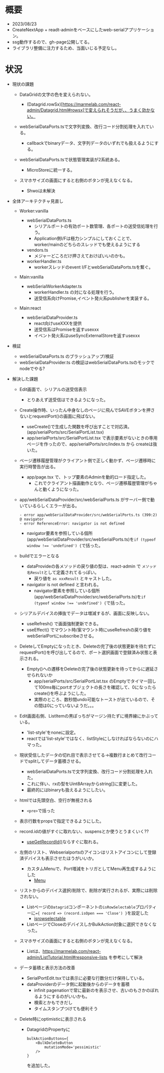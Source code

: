 # 概要
- 2023/08/23
- CreateNextApp + readt-adminをベースにしたweb-serialアプリケーション。
- ssg動作するので、gh-page公開してる。
- ライブラリ整備に注力するため、当面いじる予定なし。

# 状況
- 現状の課題
  - DataGridの文字の色を変えられない。
    - (Datagrid.rowSx)[https://marmelab.com/react-admin/Datagrid.html#rowsx]で変えられそうだが、、うまく効かない。
  - webSerialDataPorts.tsで文字列変換、改行コード分割処理を入れている。
    - callbackでbinaryデータ、文字列データのいずれでも扱えるようにする。
  - webSerialDataPorts.tsで状態管理実装が2系統ある。
    - MicroStoreに統一する。

  - スマホサイズの画面にすると右側のボタンが見えなくなる。
    - Shwoは未解決
 
- 全体アーキテクチャ見直し
  - Worker:vanilla
    - webSerialDataPorts.ts
      - シリアルポートの有効ポート数管理、各ポートの送受信処理を行う。
      - Application側I/Fは極力シンプルにしておくことで、worker/mainのどちらのスレッドでも使えるようにする
    - vendors.ts
      - メジャーどころだけ押さえておけばいいのかも。
    - workerHandler.ts
      - workerスレッドのevent I/FとwebSerialDataPorts.tsを繋ぐ。

  - Main:vanilla
    - webSerialWorkerAdapter.ts
      - workerHandler.ts の対になる処理を行う。
      - 送受信系向けPromise,イベント発火系publisherを実装する。

  - Main:react
    - webSerialDataProvider.ts
      - react向けuseXXXを提供
      - 送受信系はPromiseを返すusexxx
      - イベント発火系はuseSyncExternalStoreを返すusexxx

- 検証
  - webSerialDataPorts.ts のブラッシュアップ/検証
  - webSerialDataProvider.ts の検証はwebSerialDataPorts.tsのモックでnodeでやる?

- 解決した課題
  - Edit画面で、シリアルの送受信表示
    - とりあえず送受信はできるようになった。

  - Create操作時、いったん中身なしのページに飛んでSAVEボタンを押さないとrequestPort()の画面に飛ばない。
    - useCreate()で生成した関数を呼び出すことで対応済。(app/serialPorts/src/SerialPortList.tsx)
    - app/serialPorts/src/SerialPortList.tsx で表示要素がないときの専用ページを作ったので、app/serialPorts/src/index.ts から createは抜いた。

  - ページ遷移履歴管理がクライアント側で正しく動かず、ページ遷移時に実行時警告が出る。
    - app/page.tsx で、トップ要素のAdminを動的ロード指定した。
      - これでクライアント描画動作となり、ページ遷移履歴管理がちゃんと動くようになった。

  - app/webSerialDataProvider/src/webSerialPorts.ts がサーバー側で動いているらしくエラーが出る。
    ```
    - error app/webSerialDataProvider/src/webSerialPorts.ts (399:2) @ navigator
    - error ReferenceError: navigator is not defined
    ```  
    - navigator要素を参照している個所(app/webSerialDataProvider/src/webSerialPorts.ts)を`if (typeof window !== 'undefined') {`で括った。

  - buildでエラーとなる
    - dataProvideの各メソッドの戻り値の型は、react-admin で `メソッド名Result`として定義されてるっぽい。
      - 戻り値を `as xxxResult` とキャストした。
    - navigator is not defined と言われる。
      - navigator要素を参照している個所(app/webSerialDataProvider/src/webSerialPorts.ts)を`if (typeof window !== 'undefined') {`で括った。

  - シリアルデバイスの挿抜でデータは増減するが、画面に反映しない。
    - useRefresh() で画面強制更新できる。
    - useEffect() でマウント時/案マウント時にuseRefreshの戻り値をwebSerialPortにsubscribeさせる。

  - DeleteしてEmptyになったとき、Deleteの完了後の状態更新を待たずにrequestPort()を呼び出してるので、ポート選択画面で登録済み状態と表示される。
    - Empty()への遷移をDeleteの完了後の状態更新を待ってからに遅延させられないか
      - app/serialPorts/src/SerialPortList.tsx のEmptyでタイマー回して100ms毎にportオブジェクトの長さを確認して、0になったらcreate()を呼ぶようにした。
      - 実際のところ、数秒間undo可能なトーストが出ているので、その間は0にっていないようだ。。。

  - Edit画面右側、ListItemの黒ぽっちがマージン持たずに境界線にかぶっている。
    - 'list-style'をnoneに設定。
    - reactでは'list-style'ではなく、listStyleにしなければならないのにハマった。

  - 現状受信したデータの切れ目で表示させてる→複数行まとめて改行コードでsplitしてデータ蓄積させる。
    - webSerialDataPorts.tsで文字列変換、改行コード分割処理を入れた。
    - これに伴い、rxの型をUint8Arrayからstring[]に変更した。
    - 最終的にはbinaryも扱えるようにしたい。

  - htmlでは先頭空白、空行が無視される
    - `<pre>`で括った

  - 表示行数をpropsで指定できるようにした。

  - record.idの値がすぐに取れない、suspensとか使うとうまくいく??
    - [useGetRecordId()](https://marmelab.com/react-admin/useGetRecordId.html)ならすぐに取れる。


  - 左側のリスト、Webserialportsのアイコンはリストアイコンにして登録済デバイスも表示させたほうがいいか。
    - カスタムMenuで、Port増減をトリガとしてMenu再生成するようにした
      - [Menu](https://marmelab.com/react-admin/Menu.html)

  - リストからのデバイス選択/削除で、削除が実行されるが、実際には削除されない。
    - Listページの`Datagrid`コンポーネントの`isRowSelectable`プロパティーに`={ record => (record.isOpen === 'Close') }`を設定した
      - [isrowselectable](https://marmelab.com/react-admin/Datagrid.html#isrowselectable)
    - ListページでCloseのデバイスしかBulkAction対象に選択できなくなった。

  - スマホサイズの画面にすると右側のボタンが見えなくなる。
    - Listは、https://marmelab.com/react-admin/ListTutorial.html#responsive-lists を参考にして解決

  - データ蓄積と表示方法の改善
    - SerialPortEdit.tsxでは表示に必要な行数分だけ保持している。
    - dataProviderのデータ側に起動後からのデータを蓄積
      - infinit pagenationで常に最新のを表示させ、古いのもさかのぼれるようにするのがいいかも。
      - 検索とかもできだし
      - タイムスタンプつけても便利そう

  - Delete時にoptimisticに表示される
    - DatagridのPropertyに
      ```
      bulkActionButtons={
          <BulkDeleteButton
              mutationMode='pessimistic'
          />
      }
      ```
      を追加した。
